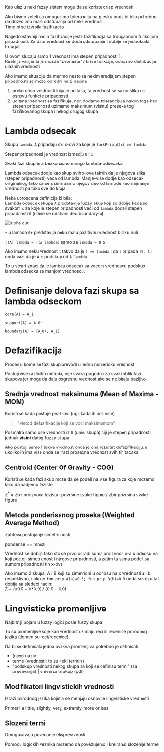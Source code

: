 Kao ulaz u neki fuzzy sistem mogu da se koriste crisp vrednosti

Ako bismo zeleli da omogucimo toleranciju na gresku onda
bi bilo potrebno da dozvolimo mala odstupanja od neke
vrednosti.  
Time bi se izvrsila fazifikacija

Najjednostavniji nacin fazifikacije jeste fazifikacija
sa trougaonom funkcijom pripadnosti. Za datu vrednost
se doda odstupanje i dobije se jednokraki trougao 


U ovom slucaju samo 1 vrednost ima stepen pripadnosti 1.  
Realnija varijanta je mozda "zvonasta" / kriva funkcija,
odnosno distribucija ulaznih vrednosti


Ako imamo situaciju da merimo nesto sa nekim uredjajem
stepen pripadnosti se moze odrediti na 2 nacina

1. preko crisp vrednosti koja je ucitana, ta vrednost se samo
   slika na osnovu funkcije pripadnosti
2. ucitana vrednost se fazifikuje, npr. dodamo toleranciju
   a nakon toga kao stepen pripadnosti uzimamo maksimum (visinu)
   preseka tog fazifikovanog skupa i nekog drugog skupa 
   
   
# Lambda odsecak 

Skupu `lambda_A` pripadaju svi x-ovi za koje je 
`funkPrip_A(x) >= lambda`


Stepen pripadnosti je vrednost izmedju `0` i `1`


Svaki fazi skup ima beskonacno mnogo lambda-odsecaka


Lambda odsecak dodje kao skup svih x-ova takvih
da je njegova slika (stepen pripadnosti) veca od lambda.
Manje-vise dodje kao odsecak originalnog tako
da se uzima samo njegov deo od lambde kao najmanje vrednosti
pa tako sve do kraja

Neka uproscena definicija bi bila:  
Lambda odsecak skupa `A` predstavlja fuzzy skup koji se dobije
kada se svakom `x` za koje je stepen pripadnosti veci od `lambda`
dodeli stepen pripadnosti `0` (i time se odstrani deo boundary-a)

![alpha cut](https://www.researchgate.net/profile/Niladri-Dash-2/publication/331035257/figure/fig2/AS:725358710116356@1549950401485/Triangular-form-and-alpha-cut-of-membership-function-The-classification-method-proposed.ppm)


`+` u lambda `0+` predstavlja neku malu pozitivnu vrednost blisku nuli

`(!A)_lambda = !(A_lambda)` samo za `lambda = 0.5`


Ako imamo neku vrednost `t` takvo da je `t >= lambda` i da 
`t` pripada `[0, 1]` onda vazi da je `A_t` podskup od `A_lambda`

To u stvari znaci da je lambda odsecak sa vecom vrednoscu podskup 
lambda odsecka sa manjom vrednoscu.

# Definisanje delova fazi skupa sa lambda odseckom

`core(A) = A_1`

`support(A) = A_0+`

`boundary(A) = [A_0+, A_1)`


# Defazifikacija

Proces u kome se fazi skup prevodi u jednu numericku vrednost

Postoji vise razlicitih metoda, nije svaka pogodna za
svaki oblik fazi skupova jer mogu da daju pogresnu vrednost
ako se ne biraju pazljivo


## Srednja vrednost maksimuma (Mean of Maxima - MOM)

Koristi se kada postoje peak-ovi (ugl. kada ih ima vise)

> "Metod defazifikacije koji se vodi maksimumom"

Posmatra samo one vrednosti iz `U` (univ. skupa) ciji je stepen pripadnosti 
jednak **visini** datog fuzzy skupa

Ako postoji samo 1 takva vrednost onda je ona rezultat
defazifikaciju, a ukoliko ih ima vise onda se trazi
prosecna vrednost svih tih tacaka

## Centroid (Center Of Gravity - COG)

Koristi se kada fazi skup moze da se podeli na vise figura
za koje mozemo lako da nadjemo teziste


Z<sup>*</sup> = 
zbir proizvoda tezista i povrsine svake figure 
/
zbir povrsina svake figure


## Metoda ponderisanog proseka (Weighted Average Method)

Zahteva postojanje simetricnosti 

ponderise == mnozi

Vrednost se dobija tako sto se prvo odradi suma
proizvoda x-a u odnosu na koji postoji simetricnost i
njegove pripadnosti, a zatim ta suma podeli sa
sumom pripadnosti tih x-ova


Ako imamo 2 skupa, A i B koji su simetricni u odnosu na
x vrednosti a i b respektivno, i ako je 
`fun_prip_A(a)=0.5; fun_prip_B(b)=0.9` onda se rezultat
dobija na sledeci nacin:  
Z<sup>*</sup> = (a*0.5 + b*0.9) / (0.5 + 0.9)

# Lingvisticke promenljive

Najbitniji pojam u fuzzy logici posle fuzzy skupa

To su promenljive koje kao vrednost uzimaju reci ili
recenice prirodnog jezika
(domen su reci/recenice)


Da bi se definisala jedna ovakva promenljiva potrebno je
definisati:
- (njen) naziv
- terme (vrednosti; to su neki termini)
- "podskup vrednosti nekog skupa za koji se definisu termi" (sa predavanja) | univerzalni skup (pdf)



## Modifikatori lingvistickih vrednosti

Izrazi prirodnog jezika kojima se menjaju osnovne
lingvisticke vrednosti

Primeri: a little, slightly, very, extremly, more or less


## Slozeni termi

Omogucavaju povecanje ekspresivnosti 

Pomocu logickih veznika mozemo da povezujemo i kreiramo
slozenije terme
 
